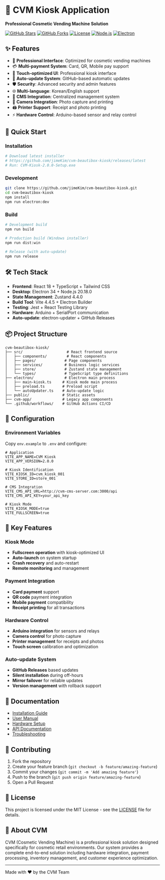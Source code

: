 # 🏪 CVM Kiosk Application

**Professional Cosmetic Vending Machine Solution**

[![GitHub Stars](https://img.shields.io/github/stars/jimeKim/cvm-beautibox-kiosk)](https://github.com/jimeKim/cvm-beautibox-kiosk/stargazers)
[![GitHub Forks](https://img.shields.io/github/forks/jimeKim/cvm-beautibox-kiosk)](https://github.com/jimeKim/cvm-beautibox-kiosk/network)
[![License](https://img.shields.io/github/license/jimeKim/cvm-beautibox-kiosk)](LICENSE)
[![Node.js](https://img.shields.io/badge/node-%3E%3D20.18.0-brightgreen)](https://nodejs.org/)
[![Electron](https://img.shields.io/badge/electron-34.0-blue)](https://electronjs.org/)

## ✨ Features

- 🎨 **Professional Interface**: Optimized for cosmetic vending machines
- 💳 **Multi-payment System**: Card, QR, Mobile pay support  
- 📱 **Touch-optimized UI**: Professional kiosk interface
- 🔄 **Auto-update System**: GitHub-based automatic updates
- 🛡️ **Security**: Advanced security and admin features
- 🌐 **Multi-language**: Korean/English support
- 🎯 **CMS Integration**: Centralized management system
- 📸 **Camera Integration**: Photo capture and printing
- 🖨️ **Printer Support**: Receipt and photo printing
- ⚡ **Hardware Control**: Arduino-based sensor and relay control

## 🚀 Quick Start

### Installation
```bash
# Download latest installer
# https://github.com/jimeKim/cvm-beautibox-kiosk/releases/latest
# Run: CVM-Kiosk-2.0.0-Setup.exe
```

### Development
```bash
git clone https://github.com/jimeKim/cvm-beautibox-kiosk.git
cd cvm-beautibox-kiosk
npm install
npm run electron:dev
```

### Build
```bash
# Development build
npm run build

# Production build (Windows installer)  
npm run dist:win

# Release (with auto-update)
npm run release
```

## 🛠️ Tech Stack

- **Frontend**: React 18 + TypeScript + Tailwind CSS
- **Desktop**: Electron 34 + Node.js 20.18.0  
- **State Management**: Zustand 4.4.0
- **Build Tool**: Vite 4.4.5 + Electron Builder
- **Testing**: Jest + React Testing Library
- **Hardware**: Arduino + SerialPort communication
- **Auto-update**: electron-updater + GitHub Releases

## 📦 Project Structure

```
cvm-beautibox-kiosk/
├── src/                    # React frontend source
│   ├── components/         # React components
│   ├── pages/             # Page components  
│   ├── services/          # Business logic services
│   ├── store/             # Zustand state management
│   └── types/             # TypeScript type definitions
├── electron/              # Electron main process
│   ├── main-kiosk.ts     # Kiosk mode main process
│   ├── preload.ts        # Preload script
│   └── autoUpdater.ts    # Auto-update logic
├── public/               # Static assets
├── cvm-app/              # Legacy app components
└── .github/workflows/    # GitHub Actions CI/CD
```

## 🔧 Configuration

### Environment Variables
Copy `env.example` to `.env` and configure:

```env
# Application
VITE_APP_NAME=CVM Kiosk
VITE_APP_VERSION=2.0.0

# Kiosk Identification  
VITE_KIOSK_ID=cvm_kiosk_001
VITE_STORE_ID=store_001

# CMS Integration
VITE_CMS_API_URL=http://cvm-cms-server.com:3000/api
VITE_CMS_API_KEY=your_api_key

# Kiosk Mode
VITE_KIOSK_MODE=true
VITE_FULLSCREEN=true
```

## 🎯 Key Features

### Kiosk Mode
- **Fullscreen operation** with kiosk-optimized UI
- **Auto-launch** on system startup
- **Crash recovery** and auto-restart
- **Remote monitoring** and management

### Payment Integration  
- **Card payment** support
- **QR code** payment integration
- **Mobile payment** compatibility
- **Receipt printing** for all transactions

### Hardware Control
- **Arduino integration** for sensors and relays
- **Camera control** for photo capture
- **Printer management** for receipts and photos
- **Touch screen** calibration and optimization

### Auto-update System
- **GitHub Releases** based updates
- **Silent installation** during off-hours
- **Mirror failover** for reliable updates
- **Version management** with rollback support

## 📖 Documentation

- [Installation Guide](docs/INSTALLATION.md)
- [User Manual](docs/USER-MANUAL.md) 
- [Hardware Setup](docs/HARDWARE-SETUP.md)
- [API Documentation](docs/API.md)
- [Troubleshooting](docs/TROUBLESHOOTING.md)

## 🤝 Contributing

1. Fork the repository
2. Create your feature branch (`git checkout -b feature/amazing-feature`)
3. Commit your changes (`git commit -m 'Add amazing feature'`)
4. Push to the branch (`git push origin feature/amazing-feature`)
5. Open a Pull Request

## 📄 License

This project is licensed under the MIT License - see the [LICENSE](LICENSE) file for details.

## 🏢 About CVM

CVM (Cosmetic Vending Machine) is a professional kiosk solution designed specifically for cosmetic retail environments. Our system provides a complete end-to-end solution including hardware integration, payment processing, inventory management, and customer experience optimization.

---

Made with ❤️ by the CVM Team